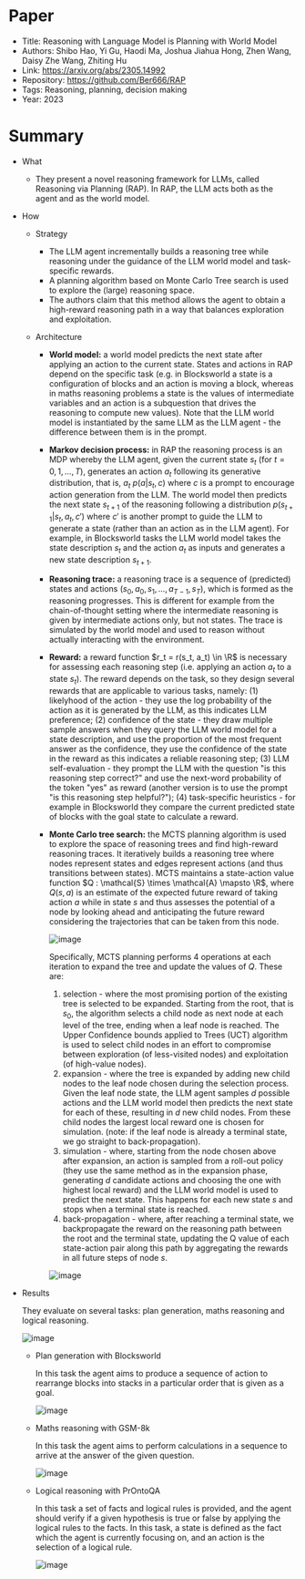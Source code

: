 # Paper

- Title: Reasoning with Language Model is Planning with World Model
- Authors: Shibo Hao, Yi Gu, Haodi Ma, Joshua Jiahua Hong, Zhen Wang, Daisy Zhe Wang, Zhiting Hu
- Link: https://arxiv.org/abs/2305.14992
- Repository: https://github.com/Ber666/RAP
- Tags: Reasoning, planning, decision making
- Year: 2023

# Summary

- What
  
  - They present a novel reasoning framework for LLMs, called Reasoning via Planning (RAP). In RAP, the LLM acts both as the agent and as the world model.

- How

  - Strategy
    - The LLM agent incrementally builds a reasoning tree while reasoning under the guidance of the LLM world model and task-specific rewards.
    - A planning algorithm based on Monte Carlo Tree search is used to explore the (large) reasoning space.
    - The authors claim that this method allows the agent to obtain a high-reward reasoning path in a way that balances exploration and exploitation.
  
  - Architecture
    
    - __World model:__ a world model predicts the next state after applying an action to the current state. States and actions in RAP depend on the specific task (e.g. in Blocksworld a state is a configuration of blocks and an action is moving a block, whereas in maths reasoning problems a state is the values of intermediate variables and an action is a subquestion that drives the reasoning to compute new values). Note that the LLM world model is instantiated by the same LLM as the LLM agent - the difference between them is in the prompt.
    - __Markov decision process:__ in RAP the reasoning process is an MDP whereby the LLM agent, given the current state $s_t$ (for $t=0,1,...,T$), generates an action $a_t$ following its generative distribution, that is, $a_t ~ p(a|s_t, c)$ where $c$ is a prompt to encourage action generation from the LLM. The world model then predicts the next state $s_{t+1}$ of the reasoning following a distribution $p(s_{t+1}|s_t, a_t, c')$ where $c'$ is another prompt to guide the LLM to generate a state (rather than an action as in the LLM agent). For example, in Blocksworld tasks the LLM world model takes the state description $s_t$ and the action $a_t$ as inputs and generates a new state description $s_{t+1}$.
    - __Reasoning trace:__ a reasoning trace is a sequence of (predicted) states and actions $(s_0, a_0, s_1, ..., a_{T-1}, s_T)$, which is formed as the reasoning progresses. This is different for example from the chain-of-thought setting where the intermediate reasoning is given by intermediate actions only, but not states. The trace is simulated by the world model and used to reason without actually interacting with the environment.
    - __Reward:__ a reward function $r_t = r(s_t, a_t) \in \R$ is necessary for assessing each reasoning step (i.e. applying an action $a_t$ to a state $s_t$). The reward depends on the task, so they design several rewards that are applicable to various tasks, namely: (1) likelyhood of the action -  they use the log probability of the action as it is generated by the LLM, as this indicates LLM preference; (2) confidence of the state - they draw multiple sample answers when they query the LLM world model for a state description, and use the proportion of the most frequent answer as the confidence, they use the confidence of the state in the reward as this indicates a reliable reasoning step; (3) LLM self-evaluation - they prompt the LLM with the question "is this reasoning step correct?" and use the next-word probability of the token "yes" as reward (another version is to use the prompt "is this reasoning step helpful?"); (4) task-specific heuristics - for example in Blocksworld they compare the current predicted state of blocks with the goal state to calculate a reward.
    - __Monte Carlo tree search:__ the MCTS planning algorithm is used to explore the space of reasoning trees and find high-reward reasoning traces. It iteratively builds a reasoning tree where nodes represent states and edges represent actions (and thus transitions between states). MCTS maintains a state-action value function $Q : \mathcal{S} \times \mathcal{A} \mapsto \R$, where $Q(s, a)$ is an estimate of the expected future reward of taking action $a$ while in state $s$ and thus assesses the potential of a node by looking ahead and anticipating the future reward considering the trajectories that can be taken from this node.
  
      ![image](https://github.com/lisaalaz/papers/assets/89645136/46da2b96-1c1c-4fed-9f8d-ec78733075c6)

      Specifically, MCTS planning performs 4 operations at each iteration to expand the tree and update the values of $Q$. These are: 
      1) selection - where the most promising portion of the existing tree is selected to be expanded. Starting from the root, that is $s_0$, the algorithm selects a child node as next node at each level of the tree, ending when a leaf node is reached. The Upper Confidence bounds applied to Trees (UCT) algorithm is used to select child nodes in an effort to compromise between exploration (of less-visited nodes) and exploitation (of high-value nodes).
      2) expansion - where the tree is expanded by adding new child nodes to the leaf node chosen during the selection process. Given the leaf node state, the LLM agent samples $d$ possible actions and the LLM world model then predicts the next state for each of these, resulting in $d$ new child nodes. From these child nodes the largest local reward one is chosen for simulation. (note: if the leaf node is already a terminal state, we go straight to back-propagation).
      3) simulation - where, starting from the node chosen above after expansion, an action is sampled from a roll-out policy (they use the same method as in the expansion phase, generating $d$ candidate actions and choosing the one with highest local reward) and the LLM world model is used to predict the next state. This happens for each new state $s$ and stops when a terminal state is reached. 
      4) back-propagation - where, after reaching a terminal state, we backpropagate the reward on the reasoning path between the root and the terminal state, updating the Q value of each state-action pair along this path by aggregating the rewards in all future steps of node $s$.

      ![image](https://github.com/lisaalaz/papers/assets/89645136/0164bd5d-f9e4-4427-905f-9c27bc3075ad)

- Results

  They evaluate on several tasks: plan generation, maths reasoning and logical reasoning.

  ![image](https://github.com/lisaalaz/papers/assets/89645136/ca13f1e9-3e5b-4fa7-b25b-63b28524ba77)

  - Plan generation with Blocksworld

    In this task the agent aims to produce a sequence of action to rearrange blocks into stacks in a particular order that is given as a goal.

    ![image](https://github.com/lisaalaz/papers/assets/89645136/1e2afac8-8233-44ad-92a6-d5c44f9a9df7)

  - Maths reasoning with GSM-8k

    In this task the agent aims to perform calculations in a sequence to arrive at the answer of the given question. 

    ![image](https://github.com/lisaalaz/papers/assets/89645136/dd4c9e4c-a3b1-4259-93d5-2226f98f3c4f)

  - Logical reasoning with PrOntoQA
    
    In this task a set of facts and logical rules is provided, and the agent should verify if a given hypothesis is true or false by applying the logical rules to the facts. In this task, a state is defined as the fact which the agent is currently focusing on, and an action is the selection of a logical rule.

    ![image](https://github.com/lisaalaz/papers/assets/89645136/dfb31df8-5243-4991-9797-006b0653f11d)
